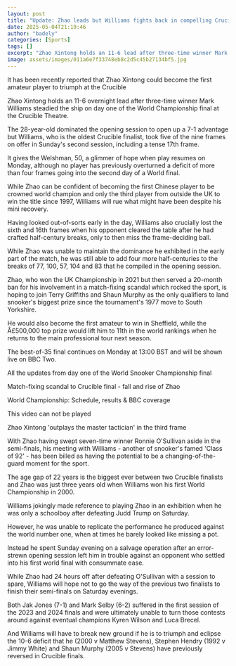 ```yaml
---
layout: post
title: "Update: Zhao leads but Williams fights back in compelling Crucible final"
date: 2025-05-04T21:19:46
author: "badely"
categories: [Sports]
tags: []
excerpt: "Zhao Xintong holds an 11-6 lead after three-time winner Mark Williams steadied the ship on day one of the World Championship final."
image: assets/images/011a6e7f33748eb8c2d5c45b27134bf5.jpg
---
```


It has been recently reported that Zhao Xintong could become the first amateur player to triumph at the Crucible

Zhao Xintong holds an 11-6 overnight lead after three-time winner Mark Williams steadied the ship on day one of the World Championship final at the Crucible Theatre.

The 28-year-old dominated the opening session to open up a 7-1 advantage but Williams, who is the oldest Crucible finalist, took five of the nine frames on offer in Sunday's second session, including a tense 17th frame. 

It gives the Welshman, 50, a glimmer of hope when play resumes on Monday, although no player has previously overturned a deficit of more than four frames going into the second day of a World final.

While Zhao can be confident of becoming the first Chinese player to be crowned world champion and only the third player from outside the UK to win the title since 1997, Williams will rue what might have been despite his mini recovery.

Having looked out-of-sorts early in the day, Williams also crucially lost the sixth and 16th frames when his opponent cleared the table after he had crafted half-century breaks, only to then miss the frame-deciding ball.

While Zhao was unable to maintain the dominance he exhibited in the early part of the match, he was still able to add four more half-centuries to the breaks of 77, 100, 57, 104 and 83 that he compiled in the opening session.

Zhao, who won the UK Championship in 2021 but then served a 20-month ban for his involvement in a match-fixing scandal which rocked the sport, is hoping to join Terry Griffiths and Shaun Murphy as the only qualifiers to land snooker's biggest prize since the tournament's 1977 move to South Yorkshire.

He would also become the first amateur to win in Sheffield, while the Â£500,000 top prize would lift him to 11th in the world rankings when he returns to the main professional tour next season.

The best-of-35 final continues on Monday at 13:00 BST and will be shown live on BBC Two.

All the updates from day one of the World Snooker Championship final

Match-fixing scandal to Crucible final - fall and rise of Zhao

World Championship: Schedule, results & BBC coverage

This video can not be played

Zhao Xintong 'outplays the master tactician' in the third frame

With Zhao having swept seven-time winner Ronnie O'Sullivan aside in the semi-finals, his meeting with Williams - another of snooker's famed 'Class of 92' - has been billed as having the potential to be a changing-of-the-guard moment for the sport.

The age gap of 22 years is the biggest ever between two Crucible finalists and Zhao was just three years old when Williams won his first World Championship in 2000.

Williams jokingly made reference to playing Zhao in an exhibition when he was only a schoolboy after defeating Judd Trump on Saturday.

However, he was unable to replicate the performance he produced against the world number one, when at times he barely looked like missing a pot.

Instead he spent Sunday evening on a salvage operation after an error-strewn opening session left him in trouble against an opponent who settled into his first world final with consummate ease.

While Zhao had 24 hours off after defeating O'Sullivan with a session to spare, Williams will hope not to go the way of the previous two finalists to finish their semi-finals on Saturday evenings.

Both Jak Jones (7-1) and Mark Selby (6-2) suffered in the first session of the 2023 and 2024 finals and were ultimately unable to turn those contests around against eventual champions Kyren Wilson and Luca Brecel.

And Williams will have to break new ground if he is to triumph and eclipse the 10-6 deficit that he (2000 v Matthew Stevens), Stephen Hendry (1992 v Jimmy White) and Shaun Murphy (2005 v Stevens) have previously reversed in Crucible finals.

